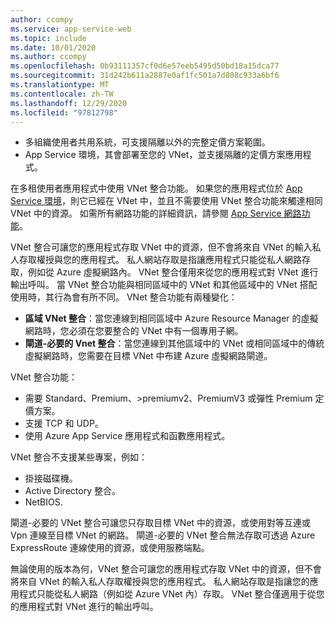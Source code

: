 ```yaml
---
author: ccompy
ms.service: app-service-web
ms.topic: include
ms.date: 10/01/2020
ms.author: ccompy
ms.openlocfilehash: 0b93111357cf0d6e57eeb5495d50bd18a15dca77
ms.sourcegitcommit: 31d242b611a2887e0af1fc501a7d808c933a6bf6
ms.translationtype: MT
ms.contentlocale: zh-TW
ms.lasthandoff: 12/29/2020
ms.locfileid: "97812798"
---
```

* 多組織使用者共用系統，可支援隔離以外的完整定價方案範圍。
* App Service 環境，其會部署至您的 VNet，並支援隔離的定價方案應用程式。

在多租使用者應用程式中使用 VNet 整合功能。 如果您的應用程式位於 [App Service 環境][ASEintro]，則它已經在 VNet 中，並且不需要使用 VNet 整合功能來觸達相同 VNet 中的資源。 如需所有網路功能的詳細資訊，請參閱 [App Service 網路功能][Networkingfeatures]。

VNet 整合可讓您的應用程式存取 VNet 中的資源，但不會將來自 VNet 的輸入私人存取權授與您的應用程式。 私人網站存取是指讓應用程式只能從私人網路存取，例如從 Azure 虛擬網路內。 VNet 整合僅用來從您的應用程式對 VNet 進行輸出呼叫。 當 VNet 整合功能與相同區域中的 VNet 和其他區域中的 VNet 搭配使用時，其行為會有所不同。 VNet 整合功能有兩種變化：

* **區域 VNet 整合**：當您連線到相同區域中 Azure Resource Manager 的虛擬網路時，您必須在您要整合的 VNet 中有一個專用子網。
* **閘道-必要的 Vnet 整合**：當您連線到其他區域中的 VNet 或相同區域中的傳統虛擬網路時，您需要在目標 VNet 中布建 Azure 虛擬網路閘道。

VNet 整合功能：

* 需要 Standard、Premium、>premiumv2、PremiumV3 或彈性 Premium 定價方案。
* 支援 TCP 和 UDP。
* 使用 Azure App Service 應用程式和函數應用程式。

VNet 整合不支援某些專案，例如：

* 掛接磁碟機。
* Active Directory 整合。
* NetBIOS.

閘道-必要的 VNet 整合可讓您只存取目標 VNet 中的資源，或使用對等互連或 Vpn 連線至目標 VNet 的網路。 閘道-必要的 VNet 整合無法存取可透過 Azure ExpressRoute 連線使用的資源，或使用服務端點。

無論使用的版本為何，VNet 整合可讓您的應用程式存取 VNet 中的資源，但不會將來自 VNet 的輸入私人存取權授與您的應用程式。 私人網站存取是指讓您的應用程式只能從私人網路（例如從 Azure VNet 內）存取。 VNet 整合僅適用于從您的應用程式對 VNet 進行的輸出呼叫。

<!--Links-->
[ASEintro]: ../articles/app-service/environment/intro.md
[Networkingfeatures]: ../articles/app-service/networking-features.md
